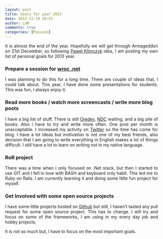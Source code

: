 ```yaml
---
layout: post
title: Goals for year 2013
date: 2012-12-19 19:51
author: LaM
comments: true
categories: [Passion]
---
```

<p align="justify">It is almost the end of the year. Hopefully we will get through Armageddon on 21st December, so following <a href="http://blog.klimczyk.pl/">Pawel Klimczyk</a> idea, I am posting my own list of personal goals for 2013 year.</p>
<!---more---->
<h3>Prepare a session for <a href="http://wrocnet.org/">wroc .net</a></h3>
<p align="justify">I was planning to do this for a long time. There are couple of ideas that, I could talk about. This year, I have done some presentations for students. This was fun, I always enjoy it.</p>

<h3>Read more books / watch more screencasts / write more blog posts</h3>
<p align="justify">I have a big list of stuff. There is still <a href="http://oredev.org/">Oredev</a>, <a href="http://www.ndcoslo.com/">NDC</a> waiting, and a big pile of books. Also i have to try and write more often. One post per month is unacceptable. I increased my activity on <a href="https://twitter.com/francmichal">Twitter</a> so the time has come for blog. I have a lot ideas but motivation is not one of my best friends, also decision that I am going to write everything in English makes a lot of things difficult. I still have a lot to learn on writing not in my native language.</p>

<h3>RoR project</h3>
<p align="justify">There was a time when i only focused on .Net stack, but then I started to use GIT and I fell in love with BASH and keyboard only habit. This led me to Ruby on Rails. I am currently learning it and doing some little fun project for myself.</p>

<h3>Get Involved with some open source projects</h3>
<p align="justify">I have some little projects hosted on <a href="https://github.com/LaMik">Github</a> but still, I haven’t tasted any pull request for some open source project. This has to change. I will try and focus on some of the frameworks, I am using in my every day job and hobby projects.</p>
<p align="justify"></p>
<p align="justify">It is not so much but, I have to focus on the most important goals.</p>
